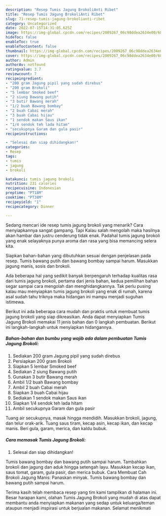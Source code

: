 ```yaml
---
description: "Resep Tumis Jagung BrokoliAnti Ribet"
title: "Resep Tumis Jagung BrokoliAnti Ribet"
slug: 71-resep-tumis-jagung-brokolianti-ribet
category: Uncategorized
date: 2022-07-15T14:31:05.625Z
image: https://img-global.cpcdn.com/recipes/2009267_06c98ddea2634e00/680x482cq70/tumis-jagung-brokoli-foto-resep-utama.jpg
hideToc: false
enableToc: true
enableTocContent: false
thumbnail: https://img-global.cpcdn.com/recipes/2009267_06c98ddea2634e00/680x482cq70/tumis-jagung-brokoli-foto-resep-utama.jpg
cover: https://img-global.cpcdn.com/recipes/2009267_06c98ddea2634e00/680x482cq70/tumis-jagung-brokoli-foto-resep-utama.jpg
author: Admin
authorAv: notfound
ratingvalue: 3.7
reviewcount: 7
recipeingredient:
- "200 gram Jagung pipil yang sudah direbus"
- "200 gram Brokoli"
- "5 lembar Smoked beef"
- "2 siung Bawang putih"
- "3 butir Bawang merah"
- "1/2 buah Bawang bombay"
- "2 buah Cabai merah"
- "3 buah Cabai hijau"
- "1 sendok makan Saus ikan"
- "1/4 sendok teh lada hitam"
- "secukupnya Garam dan gula pasir"
recipeinstructions:

- "Selesai dan siap dihidangkan!"
categories:
- Resep
tags:
- tumis
- jagung
- brokoli

katakunci: tumis jagung brokoli 
nutrition: 231 calories
recipecuisine: Indonesian
preptime: "PT18M"
cooktime: "PT38M"
recipeyield: "1"
recipecategory: Dinner

---
```



Sedang mencari ide resep tumis jagung brokoli yang menarik? Cara menyiapkannya sangat gampang. Tapi Kalau salah mengolah maka hasilnya akan hambar dan justru cenderung tidak enak. Padahal tumis jagung brokoli yang enak selayaknya punya aroma dan rasa yang bisa memancing selera kita.


Siapkan bahan-bahan yang dibutuhkan sesuai dengan penjelasan pada resep. Tumis bawang putih dan bawang bombay sampai harum. Masukkan jagung manis, sosis dan brokoli.

Ada beberapa hal yang sedikit banyak berpengaruh terhadap kualitas rasa dari tumis jagung brokoli, pertama dari jenis bahan, kedua pemilihan bahan segar sampai cara mengolah dan menghidangkannya. Tak perlu pusing kalau mau menyiapkan tumis jagung brokoli yang enak di rumah, karena asal sudah tahu triknya maka hidangan ini mampu menjadi suguhan istimewa.


Berikut ini ada beberapa cara mudah dan praktis untuk membuat tumis jagung brokoli yang siap dikreasikan. Anda dapat menyiapkan Tumis Jagung Brokoli memakai 11 jenis bahan dan 0 langkah pembuatan. Berikut ini langkah-langkah untuk menyiapkan hidangannya.

<!--inarticleads1-->

##### Bahan-bahan dan bumbu yang wajib ada dalam pembuatan Tumis Jagung Brokoli:

1. Sediakan 200 gram Jagung pipil yang sudah direbus
1. Persiapkan 200 gram Brokoli
1. Siapkan 5 lembar Smoked beef
1. Sediakan 2 siung Bawang putih
1. Gunakan 3 butir Bawang merah
1. Ambil 1/2 buah Bawang bombay
1. Ambil 2 buah Cabai merah
1. Siapkan 3 buah Cabai hijau
1. Sediakan 1 sendok makan Saus ikan
1. Siapkan 1/4 sendok teh lada hitam
1. Ambil secukupnya Garam dan gula pasir


Tuang air secukupnya, masak hingga mendidih. Masukkan brokoli, jagung, dan telur orak-arik. Tuang saus tiram, kecap asin, kecap ikan, dan kecap manis. Beri gula, garam, merica, dan kaldu bubuk. 

<!--inarticleads2-->

##### Cara memasak Tumis Jagung Brokoli:


1. Selesai dan siap dihidangkan!

Tumis bawang bombay dan bawang putih sampai harum. Tambahkan brokoli dan jagung dan aduk hingga setengah layu. Masukkan kecap ikan, saus tomat, garam, gula pasir, dan merica bubuk. Cara Membuat Cah Brokoli Jagung Manis: Panaskan minyak. Tumis bawang bombay dan bawang putih sampai harum. 

Terima kasih telah membaca resep yang tim kami tampilkan di halaman ini. Besar harapan kami, olahan Tumis Jagung Brokoli yang mudah di atas dapat membantu anda menyiapkan makanan yang sedap untuk keluarga/teman ataupun menjadi inspirasi untuk berjualan makanan. Selamat menikmati
